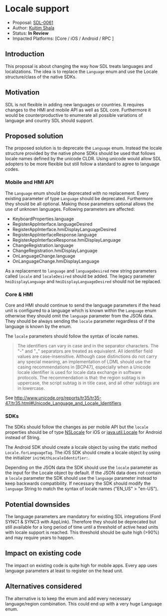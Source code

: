 # Locale support

* Proposal: [SDL-0061](0061-locale-support.md)
* Author: [Kujtim Shala](https://github.com/kshala-ford)
* Status: **In Review**
* Impacted Platforms: [Core / iOS / Android / RPC ]

## Introduction

This proposal is about changing the way how SDL treats languages and localizations. The idea is to replace the `Language` enum and use the Locale structure/class of the native SDKs.

## Motivation

SDL is not flexible in adding new languages or countries. It requires changes to the HMI and mobile API as well as SDL core. Furthermore it would be counterproductive to enumerate all possible variations of language and country SDL should support.

## Proposed solution

The proposed solution is to deprecate the `Language` enum. Instead the locale structure provided by the native phone SDKs should be used that follows locale names defined by the unicode CLDR. Using unicode would allow SDL adopters to be more flexible but still follow a standard to agree to language codes.

### Mobile and HMI API

The `Language` enum should be deprecated with no replacement. Every existing parameter of type `Language` should be deprecated. Furthermore they should be all optional. Making those parameters optional allows the use of unknown languages. Following parameters are affected:

- KeyboardProperties.language
- RegisterAppInterface.languageDesired
- RegisterAppInterface.hmiDisplayLanguageDesired
- RegisterAppInterfaceResponse.language
- RegisterAppInterfaceResponse.hmiDisplayLanguage
- ChangeRegistration.language
- ChangeRegistration.hmiDisplayLanguage
- OnLanguageChange.language
- OnLanguageChange.hmiDisplayLanguage

As a replacement to `language` and `languageDesired` new string parameters called `locale` and `localeDesired` should be added. The legacy parameter `hmiDisplayLanguage` and `hmiDisplayLanguageDesired` should not be replaced. 

### Core & HMI 

Core and HMI should continue to send the language parameters if the head unit is configured to a language which is known within the `Language` enum otherwise they should omit the `language` parameter from the JSON data. They should be always sending the `locale` parameter regardless of if the language is known by the enum.

The `locale` parameters should follow the syntax of locale names. 

> The identifiers can vary in case and in the separator characters. The "-" and "_" separators are treated as equivalent. All identifier field values are case-insensitive. Although case distinctions do not carry any special meaning, an implementation of LDML should use the casing recommendations in [BCP47], especially when a Unicode locale identifier is used for locale data exchange in software protocols. The recommendation is that: the region subtag is in uppercase, the script subtag is in title case, and all other subtags are in lowercase.

See http://www.unicode.org/reports/tr35/tr35-47/tr35.html#Unicode_Language_and_Locale_Identifiers

### SDKs

The SDKs should follow the changes as per mobile API but the `locale` properties should be of type [NSLocale](https://developer.apple.com/reference/foundation/nslocale) for iOS or [java.util.Locale](https://developer.android.com/reference/java/util/Locale.html) for Android instead of String.

The Android SDK should create a locale object by using the static method `Locale.forLanguageTag`. The iOS SDK should create a locale object by using the initializer `initWithLocaleIdentifier:`. 

Depending on the JSON data the SDK should use the `locale` parameter as the input for the Locale object by default. If the JSON data does not contain a `locale` parameter the SDK should use the `language` parameter instead to keep backwards compatibility. If necessary the SDK should modify the `language` String to match the syntax of locale names ("EN_US" > "en-US").

## Potential downsides

The language parameters are mandatory for existing SDL integrations (Ford SYNC1 & SYNC3 with AppLink). Therefore they should be deprecated but still available for a long period of time until a threshold of active head units with locale support is reached. This threshold should be quite high (>90%) and may require years to happen.

## Impact on existing code

The impact on existing code is quite high for mobile apps. Every app uses language parameters at least to register on the head unit. 

## Alternatives considered

The alternative is to keep the enum and add every necessary language/region combination. This could end up with a very huge Language enum.
